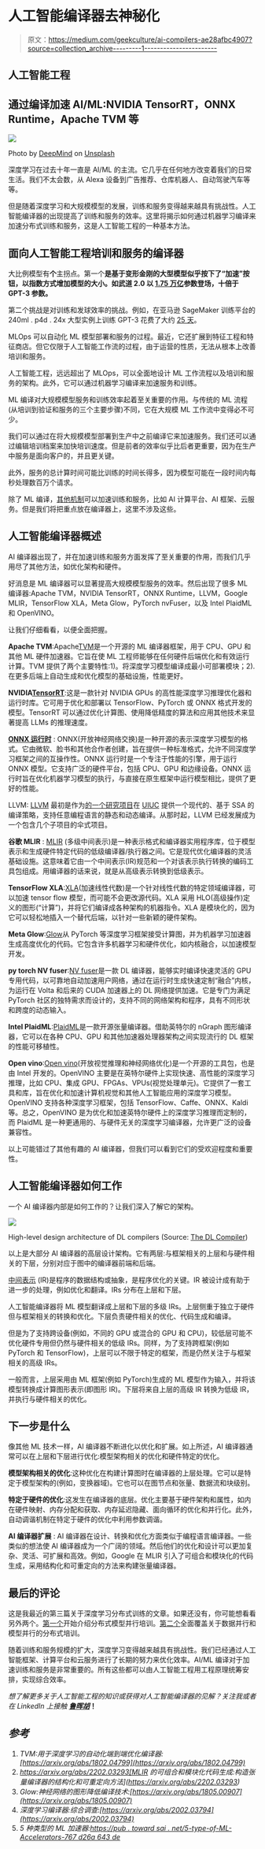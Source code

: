 # 人工智能编译器去神秘化

> 原文：<https://medium.com/geekculture/ai-compilers-ae28afbc4907?source=collection_archive---------1----------------------->

## 人工智能工程

## 通过编译加速 AI/ML:NVIDIA TensorRT，ONNX Runtime，Apache TVM 等

![](img/869461b7131ed443545b04521f8d01ac.png)

Photo by [DeepMind](https://unsplash.com/@deepmind?utm_source=unsplash&utm_medium=referral&utm_content=creditCopyText) on [Unsplash](https://unsplash.com/@deepmind?utm_source=unsplash&utm_medium=referral&utm_content=creditCopyText)

深度学习在过去十年一直是 AI/ML 的主流。它几乎在任何地方改变着我们的日常生活。我们不太会数，从 Alexa 设备到广告推荐、仓库机器人、自动驾驶汽车等等。

但是随着深度学习和大规模模型的发展，训练和服务变得越来越具有挑战性。人工智能编译器的出现提高了训练和服务的效率。这里将揭示如何通过机器学习编译来加速分布式训练和服务，这是人工智能工程的一种基本方法。

## 面向人工智能工程培训和服务的编译器

大比例模型有**个**主拐点。第一个**是基于变形金刚的大型模型似乎按下了“加速”按钮，以指数方式增加模型的大小。如武道 2.0 以 [1.75 万亿](https://towardsdatascience.com/distributed-parallel-training-data-parallelism-and-model-parallelism-ec2d234e3214)参数登场，十倍于 GPT-3 参数。**

第二个挑战是对训练和发球效率的挑战。例如，在亚马逊 SageMaker 训练平台的 240ml . p4d . 24x 大型实例上训练 GPT-3 花费了大约 [25 天](https://towardsdatascience.com/distributed-parallel-training-model-parallel-training-a768058aa02a)。

MLOps 可以自动化 ML 模型部署和服务的过程。最近，它还扩展到特征工程和特征商店。但它仅限于人工智能工作流的过程，由于运营的性质，无法从根本上改善培训和服务。

人工智能工程，远远超出了 MLOps，可以全面地设计 ML 工作流程以及培训和服务的架构。此外，它可以通过机器学习编译来加速服务和训练。

ML 编译对大规模模型服务和训练效率起着至关重要的作用。与传统的 ML 流程(从培训到验证和服务的三个主要步骤)不同，它在大规模 ML 工作流中变得必不可少。

我们可以通过在将大规模模型部署到生产中之前编译它来加速服务。我们还可以通过编辑培训档案来加快培训速度。但是前者的效率似乎比后者更重要，因为在生产中服务是面向客户的，并且更关键。

此外，服务的总计算时间可能比训练的时间长得多，因为模型可能在一段时间内每秒处理数百万个请求。

除了 ML 编译，[其他机制](https://pub.towardsai.net/5-types-of-ml-accelerators-767d26a643de)可以加速训练和服务，比如 AI 计算平台、AI 框架、云服务。但是我们将把重点放在编译器上，这里不涉及这些。

## 人工智能编译器概述

AI 编译器出现了，并在加速训练和服务方面发挥了至关重要的作用，而我们几乎用尽了其他方法，如优化架构和硬件。

好消息是 ML 编译器可以显著提高大规模模型服务的效率。然后出现了很多 ML 编译器:Apache TVM，NVIDIA TensorRT，ONNX Runtime，LLVM，Google MLIR，TensorFlow XLA，Meta Glow，PyTorch nvFuser，以及 Intel PlaidML 和 OpenVINO。

让我们仔细看看，以便全面把握。

**Apache TVM**:Apache[TVM](https://tvm.apache.org)是一个开源的 ML 编译器框架，用于 CPU、GPU 和其他 ML 硬件加速器。它旨在使 ML 工程师能够在任何硬件后端优化和有效运行计算。TVM 提供了两个主要特性:1)。将深度学习模型编译成最小可部署模块；2).在更多后端上自动生成和优化模型的基础设施，性能更好。

**NVIDIA**[**TensorRT**](https://developer.nvidia.com/tensorrt):这是一款针对 NVIDIA GPUs 的高性能深度学习推理优化器和运行时库。它可用于优化和部署以 TensorFlow、PyTorch 或 ONNX 格式开发的模型。TensorRT 可以通过优化计算图、使用降低精度的算法和应用其他技术来显著提高 LLMs 的推理速度。

[**ONNX 运行时**](https://onnxruntime.ai) : ONNX(开放神经网络交换)是一种开源的表示深度学习模型的格式。它由微软、脸书和其他合作者创建，旨在提供一种标准格式，允许不同深度学习框架之间的互操作性。ONNX 运行时是一个专注于性能的引擎，用于运行 ONNX 模型。它支持广泛的硬件平台，包括 CPU、GPU 和边缘设备。ONNX 运行时旨在优化机器学习模型的执行，与直接在原生框架中运行模型相比，提供了更好的性能。

LLVM: [LLVM](https://llvm.org) 最初是作为[的一个研究项目](https://llvm.org/pubs/2004-01-30-CGO-LLVM.html)在 [UIUC](https://cs.illinois.edu/) 提供一个现代的、基于 SSA 的编译策略，支持任意编程语言的静态和动态编译。从那时起，LLVM 已经发展成为一个包含几个子项目的伞式项目。

**谷歌 MLIR** : [MLIR](https://www.tensorflow.org/mlir/overview) (多级中间表示)是一种表示格式和编译器实用程序库，位于模型表示和生成硬件特定代码的低级编译器/执行器之间。它是现代优化编译器的灵活基础设施。这意味着它由一个中间表示(IR)规范和一个对该表示执行转换的编码工具包组成。用编译器的话来说，就是从高级表示转换到低级表示。

**TensorFlow XLA**:[XLA](https://www.tensorflow.org/xla)(加速线性代数)是一个针对线性代数的特定领域编译器，可以加速 tensor flow 模型，而可能不会更改源代码。XLA 采用 HLO(高级操作)定义的图形(“计算”)，并将它们编译成各种架构的机器指令。XLA 是模块化的，因为它可以轻松地插入一个替代后端，以针对一些新颖的硬件架构。

**Meta Glow**:[Glow](https://ai.facebook.com/tools/glow/)从 PyTorch 等深度学习框架接受计算图，并为机器学习加速器生成高度优化的代码。它包含许多机器学习和硬件优化，如内核融合，以加速模型开发。

**py torch NV fuser**:[NV fuser](https://pytorch.org/tutorials/intermediate/nvfuser_intro_tutorial.html)是一款 DL 编译器，能够实时编译快速灵活的 GPU 专用代码，以可靠地自动加速用户网络，通过在运行时生成快速定制“融合”内核，为运行在 Volta 和后来的 CUDA 加速器上的 DL 网络提供加速。它是专门为满足 PyTorch 社区的独特需求而设计的，支持不同的网络架构和程序，具有不同形状和跨度的动态输入。

**Intel PlaidML**:[PlaidML](https://www.intel.com/content/www/us/en/artificial-intelligence/plaidml.html)是一款开源张量编译器。借助英特尔的 nGraph 图形编译器，它可以在各种 CPU、GPU 和其他加速器处理器架构之间实现流行的 DL 框架的性能可移植性。

**Open vino**:[Open vino](https://docs.openvino.ai)(开放视觉推理和神经网络优化)是一个开源的工具包，也是由 Intel 开发的。OpenVINO 主要是在英特尔硬件上实现快速、高性能的深度学习推理，比如 CPU、集成 GPU、FPGAs、VPUs(视觉处理单元)。它提供了一套工具和库，旨在优化和加速计算机视觉和其他人工智能应用的深度学习模型。OpenVINO 支持各种深度学习框架，包括 TensorFlow、Caffe、ONNX、Kaldi 等。总之，OpenVINO 是为优化和加速英特尔硬件上的深度学习推理而定制的，而 PlaidML 是一种更通用的、与硬件无关的深度学习编译器，允许更广泛的设备兼容性。

以上可能错过了其他有趣的 AI 编译器，但我们可以看到它们的受欢迎程度和重要性。

## 人工智能编译器如何工作

一个 AI 编译器内部是如何工作的？让我们深入了解它的架构。

![](img/f1d440a577faac5367fdddf125e966d3.png)

High-level design architecture of DL compilers (Source: [The DL Compiler](https://arxiv.org/abs/2002.03794))

以上是大部分 AI 编译器的高层设计架构。它有两层:与框架相关的上层和与硬件相关的下层，分别对应于图中的编译器前端和后端。

[中间表示](https://en.wikipedia.org/wiki/Intermediate_representation) (IR)是程序的数据结构或抽象，是程序优化的关键。IR 被设计成有助于进一步的处理，例如优化和翻译。IRs 分布在上层和下层。

人工智能编译器将 ML 模型翻译成上层和下层的多级 IRs。上层侧重于独立于硬件但与框架相关的转换和优化。下层负责硬件相关的优化、代码生成和编译。

但是为了支持跨设备(例如，不同的 GPU 或混合的 GPU 和 CPU)，较低层可能不优化硬件专用但仍然与硬件相关的低级 IRs。同样，为了支持跨框架(例如 PyTorch 和 TensorFlow)，上层可以不限于特定的框架，而是仍然关注于与框架相关的高级 IRs。

一般而言，上层采用由 ML 框架(例如 PyTorch)生成的 ML 模型作为输入，并将该模型转换成计算图形表示(即图形 IR)。下层将来自上层的高级 IR 转换为低级 IR，并执行与硬件相关的优化。

## 下一步是什么

像其他 ML 技术一样，AI 编译器不断进化以优化和扩展。如上所述，AI 编译器通常可以在上层和下层进行优化:模型架构相关的优化和硬件特定的优化。

**模型架构相关的优化**:这种优化在构建计算图时在编译器的上层处理。它可以是特定于模型架构的(例如，变换器域)。它也可以在图节点和张量、数据流和块级别。

**特定于硬件的优化**:这发生在编译器的底层。优化主要基于硬件架构和属性，如内在硬件映射、内存分配和获取、内存延迟隐藏、面向循环的优化和并行化。此外，自动调谐机制在特定于硬件的优化中利用参数调谐。

**AI 编译器扩展** : AI 编译器在设计、转换和优化方面类似于编程语言编译器。一些类似的想法使 AI 编译器成为一个广阔的领域。然后他们的优化和设计可以更加复杂、灵活、可扩展和高效。例如，Google 在 MLIR 引入了可组合和模块化的代码生成，采用结构化和可重定向的方法来构建张量编译器。

## 最后的评论

这是我最近的第三篇关于深度学习分布式训练的文章。如果还没有，你可能想看看另外两个。[第一个](https://towardsdatascience.com/distributed-parallel-training-model-parallel-training-a768058aa02a)开始介绍分布式模型并行培训。[第二个](https://towardsdatascience.com/distributed-parallel-training-data-parallelism-and-model-parallelism-ec2d234e3214)全面覆盖关于数据并行和模型并行的分布式培训。

随着训练和服务规模的扩大，深度学习变得越来越具有挑战性。我们已经通过人工智能框架、计算平台和云服务进行了长期的努力来优化效率。AI/ML 编译对于加速训练和服务是非常重要的。所有这些都可以由人工智能工程用工程原理统筹安排，实现综合效率。

*想了解更多关于人工智能工程的知识或获得对人工智能编译器的见解？关注我或者在 LinkedIn 上接触* [***鲁晖胡***](https://www.linkedin.com/in/luhui)**！**

## *参考*

1.  *TVM:用于深度学习的自动化端到端优化编译器:[https://arxiv.org/abs/1802.04799](https://arxiv.org/abs/1802.04799)*
2.  *https://arxiv.org/abs/2202.03293[MLIR 的可组合和模块化代码生成:构造张量编译器的结构化和可重定向方法](https://arxiv.org/abs/2202.03293)*
3.  *Glow:神经网络的图形降低编译技术:[https://arxiv.org/abs/1805.00907](https://arxiv.org/abs/1805.00907)*
4.  *深度学习编译器:综合调查:[https://arxiv.org/abs/2002.03794](https://arxiv.org/abs/2002.03794)*
5.  *5 种类型的 ML 加速器:[https://pub . toward sai . net/5-type-of-ML-Accelerators-767 d26a 643 de](https://pub.towardsai.net/5-types-of-ml-accelerators-767d26a643de)*